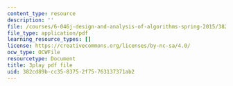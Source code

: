 ```yaml
---
content_type: resource
description: ''
file: /courses/6-046j-design-and-analysis-of-algorithms-spring-2015/382cd89bcc3583752f75763137371ab2_2q7gqUuG_EA.pdf
file_type: application/pdf
learning_resource_types: []
license: https://creativecommons.org/licenses/by-nc-sa/4.0/
ocw_type: OCWFile
resourcetype: Document
title: 3play pdf file
uid: 382cd89b-cc35-8375-2f75-763137371ab2
---
```

